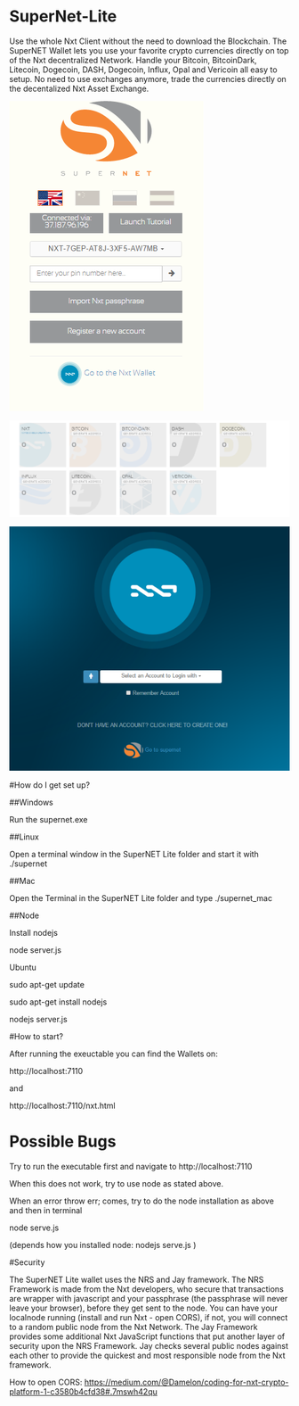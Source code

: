 # SuperNet-Lite
Use the whole Nxt Client without the need to download the Blockchain. The SuperNET Wallet lets you use your favorite crypto currencies directly on top of the Nxt decentralized Network. Handle your Bitcoin, BitcoinDark, Litecoin, Dogecoin, DASH, Dogecoin, Influx, Opal and Vericoin all easy to setup. No need to use exchanges anymore, trade the currencies directly on the decentalized Nxt Asset Exchange.

![Alt text](/img/snet_lockscreen.png?raw=true "SuperNET Welcome Screen")

![Alt text](/img/coins.png?raw=true "SuperNET Coins Board")

![Alt text](/img/nxt_wallet.png?raw=true "Nxt Welcome Screen")

#How do I get set up?

##Windows

Run the supernet.exe

##Linux


Open a terminal window in the SuperNET Lite folder and start it with ./supernet

##Mac

Open the Terminal in the SuperNET Lite folder and type ./supernet_mac

##Node

Install nodejs

node server.js

Ubuntu

sudo apt-get update

sudo apt-get install nodejs

nodejs server.js

#How to start?

After running the exeuctable you can find the Wallets on:

http://localhost:7110

and

http://localhost:7110/nxt.html

# Possible Bugs

Try to run the executable first and navigate to http://localhost:7110

When this does not work, try to use node as stated above.

When an error  throw err; comes, try to do the node installation as above and then in terminal

node serve.js

(depends how you installed node: nodejs serve.js )

#Security

The SuperNET Lite wallet uses the NRS and Jay framework. The NRS Framework is made from the Nxt developers, who secure that transactions are wrapper with javascript and your passphrase (the passphrase will never leave your browser), before they get sent to the node. You can have your localnode running (install and run Nxt - open CORS), if not, you will connect to a random public node from the Nxt Network. The Jay Framework provides some additional Nxt JavaScript functions that put another layer of security upon the NRS Framework. Jay checks several public nodes against each other to provide the quickest and most responsible node from the Nxt framework.

How to open CORS: https://medium.com/@Damelon/coding-for-nxt-crypto-platform-1-c3580b4cfd38#.7mswh42qu
